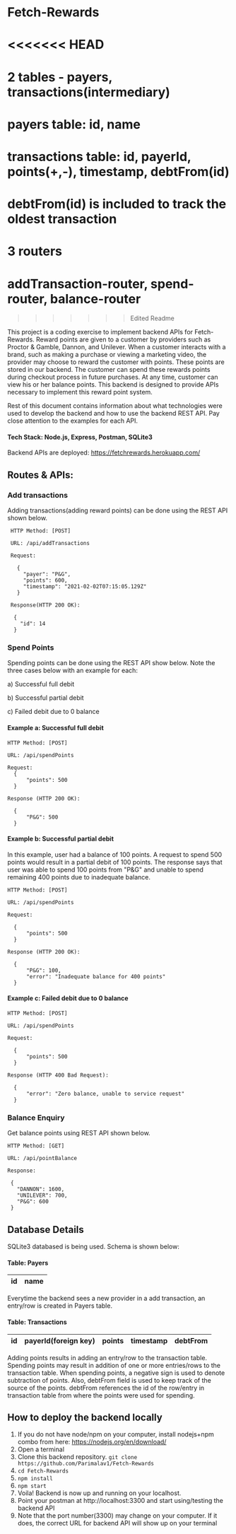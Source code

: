 # Fetch-Rewards
<<<<<<< HEAD
=======
# 2 tables - payers, transactions(intermediary)
# payers table: id, name
# transactions table: id, payerId, points(+,-), timestamp, debtFrom(id)
# debtFrom(id) is included to track the oldest transaction

# 3 routers
# addTransaction-router, spend-router, balance-router
>>>>>>> Edited Readme

This project is a coding exercise to implement backend APIs for Fetch-Rewards. Reward points are given to a customer by providers such as Proctor & Gamble, Dannon, and Unilever. When a customer interacts with a brand, such as making a purchase or viewing a marketing video, the provider may choose to reward the customer with points. These points are stored in our backend. The customer can spend these rewards points during checkout process in future purchases. At any time, customer can view his or her balance points. This backend is designed to provide APIs necessary to implement this reward point system.

Rest of this document contains information about what technologies were used to develop the backend and how to use the backend REST API. Pay close attention to the examples for each API.

#### Tech Stack: Node.js, Express, Postman, SQLite3
 
 Backend APIs are deployed: https://fetchrewards.herokuapp.com/

## Routes & APIs:

### Add transactions
Adding transactions(adding reward points) can be done using the REST API shown below. 

     HTTP Method: [POST] 
  
     URL: /api/addTransactions
   
     Request:
   
       { 
         "payer": "P&G", 
         "points": 600,
         "timestamp": "2021-02-02T07:15:05.129Z"
       }
       
     Response(HTTP 200 OK):
     
      {
        "id": 14
      }

### Spend Points
Spending points can be done using the REST API show below. Note the three cases below with an example for each: 

a) Successful full debit 

b) Successful partial debit 

c) Failed  debit due to 0 balance
 
    
   #### Example a: Successful full debit
    
    HTTP Method: [POST]
   
    URL: /api/spendPoints
    
    Request:
      {
          "points": 500
      }
  
    Response (HTTP 200 OK):
    
      {
          "P&G": 500
      }
    
   #### Example b: Successful partial debit
   In this example, user had a balance of 100 points. A request to spend 500 points would result in a partial debit of 100 points. 
   The response says that user was able to spend 100 points from "P&G" and unable to spend remaining 400 points due to inadequate balance.
    
    HTTP Method: [POST]
   
    URL: /api/spendPoints
    
    Request:
    
      {
          "points": 500
      }
  
    Response (HTTP 200 OK):
    
      {
          "P&G": 100,
          "error": "Inadequate balance for 400 points"
      }
    
   #### Example c: Failed debit due to 0 balance
    
    HTTP Method: [POST]
   
    URL: /api/spendPoints
    
    Request:
    
      {
          "points": 500
      }
  
    Response (HTTP 400 Bad Request):
    
      {
          "error": "Zero balance, unable to service request"
      }    
    
### Balance Enquiry
Get balance points using REST API shown below.

    HTTP Method: [GET]
   
    URL: /api/pointBalance
    
    Response:
    
     {
       "DANNON": 1600,
       "UNILEVER": 700,
       "P&G": 600
     }
  
 
 ## Database Details
 SQLite3 databased is being used. Schema is shown below:

#### Table: Payers
|  id  | name |
|:----:|:----:|

Everytime the backend sees a new provider in a add transaction, an entry/row is created in Payers table. 

#### Table: Transactions
|  id  | payerId(foreign key) | points | timestamp | debtFrom |
|:----:|:--------------------:|:------:|:---------:|:--------:|

Adding points results in adding an entry/row to the transaction table. Spending points may result in addition of one or more entries/rows to the transaction table.
When spending points, a negative sign is used to denote subtraction of points. Also, debtFrom field is used to keep track of the source of the points. debtFrom references the id of the row/entry in transaction table from where the points were used for spending.

## How to deploy the backend locally
1. If you do not have node/npm on your computer, install nodejs+npm combo from here: https://nodejs.org/en/download/
2. Open a terminal
3. Clone this backend repository. ```git clone https://github.com/Parimalav1/Fetch-Rewards```
4. ```cd Fetch-Rewards```
5. ```npm install```
6. ```npm start```
7. Voila! Backend is now up and running on your localhost.
8. Point your postman at http://localhost:3300 and start using/testing the backend API
9. Note that the port number(3300) may change on your computer. If it does, the correct URL for backend API will show up on your terminal
